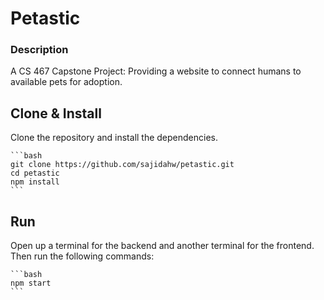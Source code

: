 # Petastic

### Description

A CS 467 Capstone Project: Providing a website to connect humans to available pets for adoption.

## Clone & Install

Clone the repository and install the dependencies.

    ```bash
    git clone https://github.com/sajidahw/petastic.git
    cd petastic
    npm install
    ```

## Run

Open up a terminal for the backend and another terminal for the frontend. Then run the following commands:

    ```bash
    npm start
    ```
